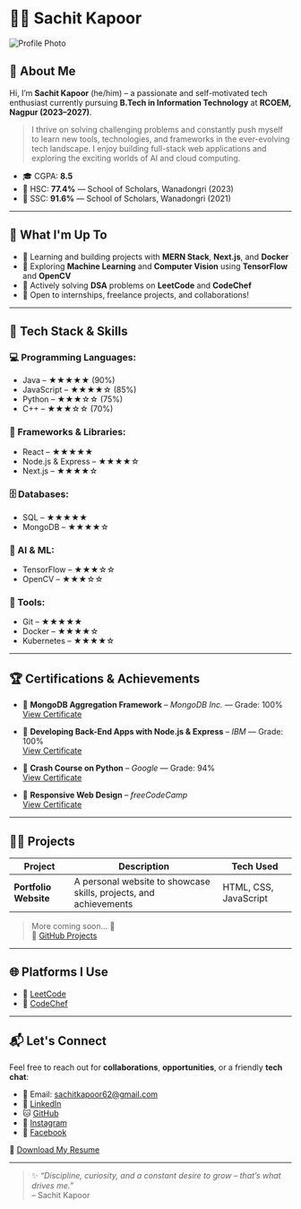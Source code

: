 # 👨‍💻 Sachit Kapoor

![Profile Photo](./resources/profile-photo.jpeg)

## 💫 About Me

Hi, I’m **Sachit Kapoor** (he/him) – a passionate and self-motivated tech enthusiast currently pursuing **B.Tech in Information Technology** at **RCOEM, Nagpur (2023–2027)**.

> I thrive on solving challenging problems and constantly push myself to learn new tools, technologies, and frameworks in the ever-evolving tech landscape. I enjoy building full-stack web applications and exploring the exciting worlds of AI and cloud computing.

- 🎓 CGPA: **8.5**
- 🏫 HSC: **77.4%** — School of Scholars, Wanadongri (2023)  
- 🏫 SSC: **91.6%** — School of Scholars, Wanadongri (2021)

---

## 🚀 What I'm Up To

- 🌱 Learning and building projects with **MERN Stack**, **Next.js**, and **Docker**
- 🧠 Exploring **Machine Learning** and **Computer Vision** using **TensorFlow** and **OpenCV**
- 🔭 Actively solving **DSA** problems on **LeetCode** and **CodeChef**
- 💼 Open to internships, freelance projects, and collaborations!

---

## 💼 Tech Stack & Skills

### 💻 Programming Languages:
- Java – ★★★★★ (90%)
- JavaScript – ★★★★☆ (85%)
- Python – ★★★☆☆ (75%)
- C++ – ★★★☆☆ (70%)

### 🧱 Frameworks & Libraries:
- React – ★★★★★
- Node.js & Express – ★★★★☆
- Next.js – ★★★★☆

### 🗄️ Databases:
- SQL – ★★★★★
- MongoDB – ★★★★☆

### 🧠 AI & ML:
- TensorFlow – ★★★☆☆
- OpenCV – ★★★☆☆

### 🔧 Tools:
- Git – ★★★★★
- Docker – ★★★★☆
- Kubernetes – ★★★★☆

---

## 🏆 Certifications & Achievements

- 🥇 **MongoDB Aggregation Framework** – *MongoDB Inc.* — Grade: 100%  
  [View Certificate](https://www.coursera.org/account/accomplishments/certificate/4HRVIRQIH238)

- 🥇 **Developing Back-End Apps with Node.js & Express** – *IBM* — Grade: 100%  
  [View Certificate](https://www.coursera.org/account/accomplishments/verify/SRKYEQUBUD3H)

- 🥈 **Crash Course on Python** – *Google* — Grade: 94%  
  [View Certificate](https://www.coursera.org/account/accomplishments/verify/FEYOHIVL30MR)

- 🥉 **Responsive Web Design** – *freeCodeCamp*  
  [View Certificate](https://www.freecodecamp.org/certification/sachit62/responsive-web-design)

---

## 🧑‍💻 Projects

| Project | Description | Tech Used |
|--------|-------------|------------|
| **Portfolio Website** | A personal website to showcase skills, projects, and achievements | HTML, CSS, JavaScript |

> More coming soon… 🚀  
> 📂 [GitHub Projects](https://github.com/sachit62)

---

## 🌐 Platforms I Use

- 🔗 [LeetCode](https://leetcode.com/u/sachit62/)
- 🔗 [CodeChef](https://www.codechef.com/users/sachitkapoor62)

---

## 📬 Let's Connect

Feel free to reach out for **collaborations**, **opportunities**, or a friendly **tech chat**:

- 📧 Email: [sachitkapoor62@gmail.com](mailto:sachitkapoor62@gmail.com)
- 💼 [LinkedIn](https://www.linkedin.com/in/sachit-62-k/)
- 🐱 [GitHub](https://github.com/sachit62)
- 📸 [Instagram](https://www.instagram.com/sachit._.62?igsh=eTA4cmtjYjF0MHho)
- 📘 [Facebook](https://www.facebook.com/share/16UoDWMseN/)

📄 [Download My Resume](./resources/html.jpg)

---

> ✨ *“Discipline, curiosity, and a constant desire to grow – that’s what drives me.”*  
> – Sachit Kapoor
